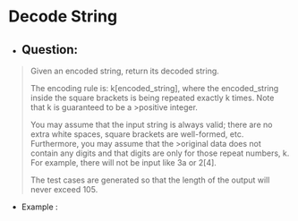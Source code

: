 # Decode String
- ## Question:
>Given an encoded string, return its decoded string.
>
>The encoding rule is: k[encoded_string], where the encoded_string inside the square brackets is being repeated exactly k times. Note that k is guaranteed to be a >positive integer.
>
>You may assume that the input string is always valid; there are no extra white spaces, square brackets are well-formed, etc. Furthermore, you may assume that the >original data does not contain any digits and that digits are only for those repeat numbers, k. For example, there will not be input like 3a or 2[4].
>
>The test cases are generated so that the length of the output will never exceed 105.


- Example :

